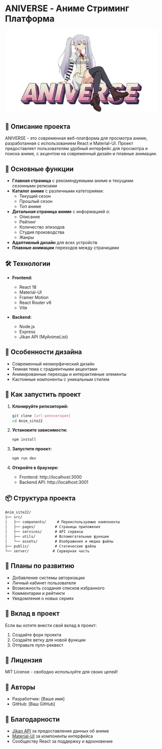 # ANIVERSE - Аниме Стриминг Платформа

![ANIVERSE Logo](src/assets/image_fx_-removebg-preview.png)

## 📝 Описание проекта

ANIVERSE - это современная веб-платформа для просмотра аниме, разработанная с использованием React и Material-UI. Проект предоставляет пользователям удобный интерфейс для просмотра и поиска аниме, с акцентом на современный дизайн и плавные анимации.

## 🚀 Основные функции

- **Главная страница** с рекомендуемыми аниме и текущими сезонными релизами
- **Каталог аниме** с различными категориями:
  - Текущий сезон
  - Прошлый сезон
  - Топ аниме
- **Детальная страница аниме** с информацией о:
  - Описание
  - Рейтинг
  - Количество эпизодов
  - Студия производства
  - Жанры
- **Адаптивный дизайн** для всех устройств
- **Плавные анимации** переходов между страницами

## 🛠 Технологии

- **Frontend:**
  - React 18
  - Material-UI
  - Framer Motion
  - React Router v6
  - Vite

- **Backend:**
  - Node.js
  - Express
  - Jikan API (MyAnimeList)

## 🎨 Особенности дизайна

- Современный неоморфический дизайн
- Темная тема с градиентными акцентами
- Анимированные переходы и интерактивные элементы
- Кастомные компоненты с уникальным стилем

## 🚦 Как запустить проект

1. **Клонируйте репозиторий:**
   ```bash
   git clone [url-репозитория]
   cd Anim_site22
   ```

2. **Установите зависимости:**
   ```bash
   npm install
   ```

3. **Запустите проект:**
   ```bash
   npm run dev
   ```

4. **Откройте в браузере:**
   - Frontend: http://localhost:3000
   - Backend API: http://localhost:3001

## 📦 Структура проекта

```
Anim_site22/
├── src/
│   ├── components/     # Переиспользуемые компоненты
│   ├── pages/         # Страницы приложения
│   ├── services/      # API сервисы
│   ├── utils/         # Вспомогательные функции
│   └── assets/        # Изображения и медиа файлы
├── public/            # Статические файлы
└── server/           # Серверная часть
```

## 🎯 Планы по развитию

- Добавление системы авторизации
- Личный кабинет пользователя
- Возможность создания списков избранного
- Комментарии и рейтинги
- Уведомления о новых сериях

## 🤝 Вклад в проект

Если вы хотите внести свой вклад в проект:
1. Создайте форк проекта
2. Создайте ветку для новой функции
3. Отправьте пулл-реквест

## 📄 Лицензия

MIT License - свободно используйте для своих целей!

## 👥 Авторы

- Разработчик: [Ваше имя]
- GitHub: [Ваш GitHub]

## 🙏 Благодарности

- [Jikan API](https://jikan.moe/) за предоставление данных об аниме
- [Material-UI](https://mui.com/) за компоненты интерфейса
- Сообществу React за поддержку и вдохновение
